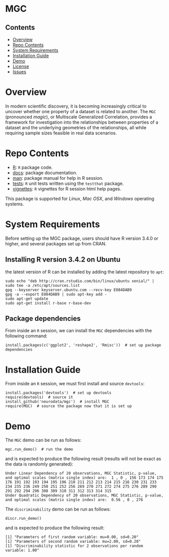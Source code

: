 # MGC

## Contents

- [Overview](#overview)
- [Repo Contents](#repo-contents)
- [System Requirements](#system-requirements)
- [Installation Guide](#installation-guide)
- [Demo](#demo)
- [License](./LICENSE)
- [Issues](https://github.com/neurodata/mgc/issues)

# Overview

In modern scientific discovery, it is becoming increasingly critical to uncover whether one property of a dataset is related to another. The `MGC` (pronounced *magic*), or Multiscale Generalized Correlation, provides a framework for investigation into the relationships between properties of a dataset and the underlying geometries of the relationships, all while requiring sample sizes feasible in real data scenarios.

# Repo Contents

- [R](./R): `R` package code.
- [docs](./docs): package documentation.
- [man](./man): package manual for help in R session.
- [tests](./tests): `R` unit tests written using the `testthat` package.
- [vignettes](./vignettes): `R` vignettes for R session html help pages.

This package is supported for *Linux*, *Mac OSX*, and *Windows* operating systems.

# System Requirements

Before setting up the MGC package, users should have R version 3.4.0 or higher, and several packages set up from CRAN.

## Installing R version 3.4.2 on Ubuntu

the latest version of R can be installed by adding the latest repository to `apt`:

```
sudo echo "deb http://cran.rstudio.com/bin/linux/ubuntu xenial/" | sudo tee -a /etc/apt/sources.list
gpg --keyserver keyserver.ubuntu.com --recv-key E084DAB9
gpg -a --export E084DAB9 | sudo apt-key add -
sudo apt-get update
sudo apt-get install r-base r-base-dev
```

## Package dependencies

From inside an `R` session, we can install the `MGC` dependencies with the following command:

```
install.packages(c('ggplot2', 'reshape2', 'Rmisc'))  # set up package dependencies
```

# Installation Guide

From inside an `R` session, we must first install and source `devtools`:

```
install.packages('devtools')  # set up devtools
require(devtools)  # source it
install_github('neurodata/mgc')  # install MGC
require(MGC)  # source the package now that it is set up
```

# Demo

The `MGC` demo can be run as follows:

```
mgc.run_demo()  # run the demo
```

and is expected  to produce the following result (results will not be exact as the data is randomly generated):

```
Under Linear Dependency of 20 observations, MGC Statistic, p-value, and optimal scales (matrix single index) are:  1 , 0 , 156 173 174 175 176 191 192 193 194 195 196 210 211 212 213 214 215 216 230 231 233 234 235 236 249 250 251 252 256 269 270 271 272 274 275 276 289 290 291 292 294 296 308 309 310 311 312 313 314 315 
Under Quadratic Dependency of 20 observations, MGC Statistic, p-value, and optimal scales (matrix single index) are:  0.56 , 0 , 276 
```

The `discriminability` demo can be run as follows:

```
discr.run_demo()
```

and is expected to produce the following result:

```
[1] "Parameters of first random variable: mu=0.00, sd=0.20"
[1] "Parameters of second random variable: mu=2.00, sd=0.20"
[1] "Discriminability statistic for 2 observations per random variable: 1.00"
```


